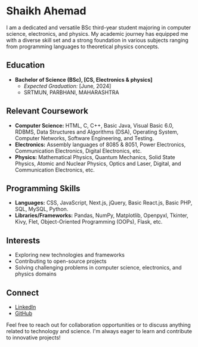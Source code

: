 
<!--
**shaikhahemad/shaikhahemad** is a ✨ _special_ ✨ repository because its `README.md` (this file) appears on your GitHub profile.

Here are some ideas to get you started:

- 🔭 I’m currently working on ...
- 🌱 I’m currently learning ...
- 👯 I’m looking to collaborate on ...
- 🤔 I’m looking for help with ...
- 💬 Ask me about ...
- 📫 How to reach me: ...
- 😄 Pronouns: ...
- ⚡ Fun fact: ...
-->
# Shaikh Ahemad
I am a dedicated and versatile BSc third-year student majoring in computer science, electronics, and physics. My academic journey has equipped me with a diverse skill set and a strong foundation in various subjects ranging from programming languages to theoretical physics concepts.

## Education
- **Bachelor of Science (BSc), [CS, Electronics & physics]**
  - *Expected Graduation:* [June, 2024]
  - SRTMUN, PARBHANI, MAHARASHTRA 

## Relevant Coursework
- **Computer Science:** HTML, C, C++, Basic Java, Visual Basic 6.0, RDBMS, Data Structures and Algorithms (DSA), Operating System, Computer Networks, Software Engineering, and Testing.
- **Electronics:** Assembly languages of 8085 & 8051, Power Electronics, Communication Electronics, Digital Electronics, etc.
- **Physics:** Mathematical Physics, Quantum Mechanics, Solid State Physics, Atomic and Nuclear Physics, Optics and Laser, Digital, and Communication Electronics, etc.

## Programming Skills
- **Languages:** CSS, JavaScript, Next.js, jQuery, Basic React.js, Basic PHP, SQL, MySQL, Python.
- **Libraries/Frameworks:** Pandas, NumPy, Matplotlib, Openpyxl, Tkinter, Kivy, Flet, Object-Oriented Programming (OOPs), Flask, etc.

## Interests
- Exploring new technologies and frameworks
- Contributing to open-source projects
- Solving challenging problems in computer science, electronics, and physics domains

## Connect
- [LinkedIn](https://www.linkedin.com/in/ahemad-shaikh-a58413204)
- [GitHub](https://github.com/shaikhahemad)

Feel free to reach out for collaboration opportunities or to discuss anything related to technology and science. I'm always eager to learn and contribute to innovative projects!
